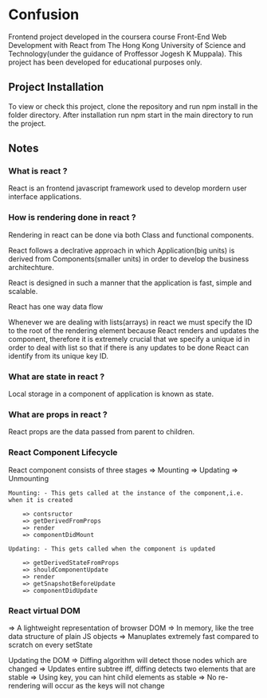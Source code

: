 # Confusion
Frontend project developed in the coursera course Front-End Web Development with React from The Hong Kong University of Science and Technology(under the guidance of Proffessor Jogesh K Muppala). This project has been developed for educational purposes only. 


## Project Installation
To view or check this project, clone the repository and run npm install in the folder directory. After installation run npm start in the main directory to run the project. 

## Notes

### What is react ? 
React is an frontend javascript framework used to develop mordern user interface applications. 
### How is rendering done in react ? 
Rendering in react can be done via both Class and functional components. 

React follows a declrative approach in which Application(big units) is derived from Components(smaller units) in order to develop the business architechture. 

React is designed in such a manner that the application is fast, simple and scalable. 

React has one way data flow

Whenever we are dealing with lists(arrays) in react we must specify the ID to the root of the rendering element because React renders and updates the component, therefore it is extremely crucial that we specify a unique id in order to deal with list so that if there is any updates to be done React can identify from its unique key ID.

### What are state in react ? 
Local storage in a component of application is known as state.

### What are props in react ?
React props are the data passed from parent to children.


### React Component Lifecycle 
React component consists of three stages 
    => Mounting
    => Updating 
    => Unmounting

    Mounting: - This gets called at the instance of the component,i.e. when it is created

        => contsructor
        => getDerivedFromProps
        => render
        => componentDidMount

    Updating: - This gets called when the component is updated 

        => getDerivedStateFromProps
        => shouldComponentUpdate
        => render
        => getSnapshotBeforeUpdate
        => componentDidUpdate 


### React virtual DOM
=> A lightweight representation of browser DOM
=> In memory, like the tree data structure of plain JS objects
=> Manuplates extremely fast compared to scratch on every setState

Updating the DOM 
    => Diffing algorithm will detect those nodes which are changed
    => Updates entire subtree iff, diffing detects two elements that are stable 
    => Using key, you can hint child elements as stable 
    => No re-rendering will occur as the keys will not change

    